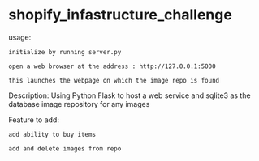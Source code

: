 # shopify_infastructure_challenge


usage:

    initialize by running server.py

    open a web browser at the address : http://127.0.0.1:5000

    this launches the webpage on which the image repo is found


Description:
    Using Python Flask to host a web service and sqlite3 as the database
    image repository for any images

Feature to add:

    add ability to buy items
    
    add and delete images from repo



